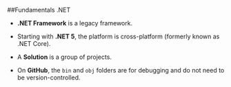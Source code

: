 ##Fundamentals .NET

- **.NET Framework** is a legacy framework.
  
- Starting with **.NET 5**, the platform is cross-platform (formerly known as .NET Core).
  
- A **Solution** is a group of projects.
  
- On **GitHub**, the `bin` and `obj` folders are for debugging and do not need to be version-controlled.
